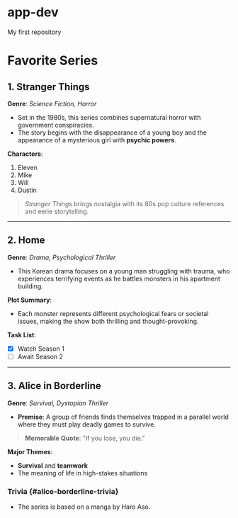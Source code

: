 # app-dev
My first repository

# Favorite Series

## 1. Stranger Things
**Genre**: *Science Fiction, Horror*

- Set in the 1980s, this series combines supernatural horror with government conspiracies.
- The story begins with the disappearance of a young boy and the appearance of a mysterious girl with **psychic powers**.

**Characters**:
1. Eleven
2. Mike
3. Will
4. Dustin

> *Stranger Things* brings nostalgia with its 80s pop culture references and eerie storytelling.

---

## 2. Home
**Genre**: *Drama, Psychological Thriller*

- This Korean drama focuses on a young man struggling with trauma, who experiences terrifying events as he battles monsters in his apartment building.

**Plot Summary**:
   - Each monster represents different psychological fears or societal issues, making the show both thrilling and thought-provoking.

**Task List**:
   - [x] Watch Season 1
   - [ ] Await Season 2

---

## 3. Alice in Borderline
**Genre**: *Survival, Dystopian Thriller*

- **Premise**: A group of friends finds themselves trapped in a parallel world where they must play deadly games to survive.

> **Memorable Quote**: "If you lose, you die."

**Major Themes**:
- **Survival** and **teamwork**
- The meaning of life in high-stakes situations

### Trivia {#alice-borderline-trivia}
- The series is based on a manga by Haro Aso.


